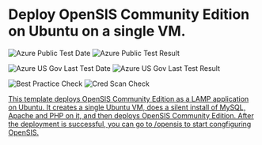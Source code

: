 # Deploy OpenSIS Community Edition on Ubuntu on a single VM.

![Azure Public Test Date](https://azurequickstartsservice.blob.core.windows.net/badges/opensis-singlevm-ubuntu/PublicLastTestDate.svg)
![Azure Public Test Result](https://azurequickstartsservice.blob.core.windows.net/badges/opensis-singlevm-ubuntu/PublicDeployment.svg)

![Azure US Gov Last Test Date](https://azurequickstartsservice.blob.core.windows.net/badges/opensis-singlevm-ubuntu/FairfaxLastTestDate.svg)
![Azure US Gov Last Test Result](https://azurequickstartsservice.blob.core.windows.net/badges/opensis-singlevm-ubuntu/FairfaxDeployment.svg)

![Best Practice Check](https://azurequickstartsservice.blob.core.windows.net/badges/opensis-singlevm-ubuntu/BestPracticeResult.svg)
![Cred Scan Check](https://azurequickstartsservice.blob.core.windows.net/badges/opensis-singlevm-ubuntu/CredScanResult.svg)

<a href="https://portal.azure.com/#create/Microsoft.Template/uri/https%3A%2F%2Fraw.githubusercontent.com%2Fazure%2Fazure-quickstart-templates%2Fmaster%2Fopensis-singlevm-ubuntu%2Fazuredeploy.json" target="_blank">

This template deploys OpenSIS Community Edition as a LAMP application on Ubuntu.
It creates a single Ubuntu VM, does a silent install of MySQL, Apache and PHP on
it, and then deploys OpenSIS Community Edition. After the deployment is
successful, you can go to /opensis to start congfiguring OpenSIS.
